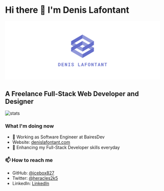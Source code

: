 # Hi there 👋 I'm Denis Lafontant

![logo1.PNG](https://github.com/icebox827/icebox827/blob/main/facebook_cover_photo_2_transparent.png?raw=true)

## A Freelance Full-Stack Web Developer and Designer

![stats](https://github-readme-stats.vercel.app/api?username=icebox827&show_icons=true)

### What I'm doing now

- 🔭 Working as Software Engineer at BairesDev
- Website: [denislafontant.com](https://denislafontant.com)
- 🌱 Enhancing my Full-Stack Developer skills everyday

### 📫 How to reach me

- GitHub: [@icebox827](https://github.com/icebox827)
- Twitter: [@heracles2k5](https://twitter.com/@heracles2k5)
- LinkedIn: [LinkedIn](https://www.linkedin.com/in/denis-lafontant-37031439/)
